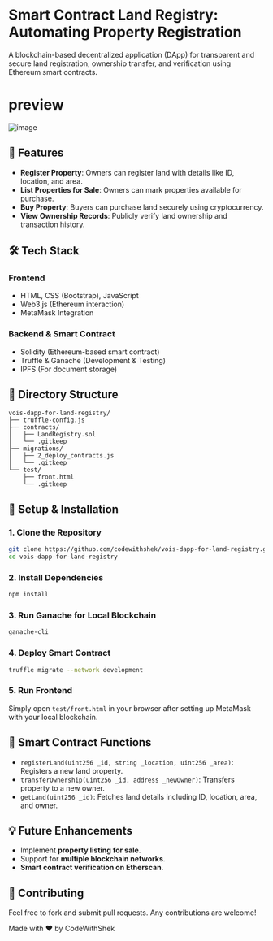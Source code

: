 # Smart Contract Land Registry: Automating Property Registration 

A blockchain-based decentralized application (DApp) for transparent and secure land registration, ownership transfer, and verification using Ethereum smart contracts.
 
# preview
![image](https://github.com/user-attachments/assets/6c405f97-aad7-44a3-a01a-1560051ebc17)
 
## 🚀 Features
- **Register Property**: Owners can register land with details like ID, location, and area.
- **List Properties for Sale**: Owners can mark properties available for purchase.
- **Buy Property**: Buyers can purchase land securely using cryptocurrency.
- **View Ownership Records**: Publicly verify land ownership and transaction history.

## 🛠 Tech Stack
### **Frontend**
- HTML, CSS (Bootstrap), JavaScript
- Web3.js (Ethereum interaction)
- MetaMask Integration

### **Backend & Smart Contract**
- Solidity (Ethereum-based smart contract)
- Truffle & Ganache (Development & Testing)
- IPFS (For document storage)

## 📂 Directory Structure
```
vois-dapp-for-land-registry/
├── truffle-config.js
├── contracts/
│   ├── LandRegistry.sol
│   └── .gitkeep
├── migrations/
│   ├── 2_deploy_contracts.js
│   └── .gitkeep
└── test/
    ├── front.html
    └── .gitkeep
```

## 📌 Setup & Installation
### **1. Clone the Repository**
```sh
git clone https://github.com/codewithshek/vois-dapp-for-land-registry.git
cd vois-dapp-for-land-registry
```

### **2. Install Dependencies**
```sh
npm install
```

### **3. Run Ganache for Local Blockchain**
```sh
ganache-cli
```

### **4. Deploy Smart Contract**
```sh
truffle migrate --network development
```

### **5. Run Frontend**
Simply open `test/front.html` in your browser after setting up MetaMask with your local blockchain.

## 📜 Smart Contract Functions
- `registerLand(uint256 _id, string _location, uint256 _area)`: Registers a new land property.
- `transferOwnership(uint256 _id, address _newOwner)`: Transfers property to a new owner.
- `getLand(uint256 _id)`: Fetches land details including ID, location, area, and owner.

## 💡 Future Enhancements
- Implement **property listing for sale**.
- Support for **multiple blockchain networks**.
- **Smart contract verification on Etherscan**.

## 🤝 Contributing
Feel free to fork and submit pull requests. Any contributions are welcome!

Made with ❤️ by CodeWithShek

